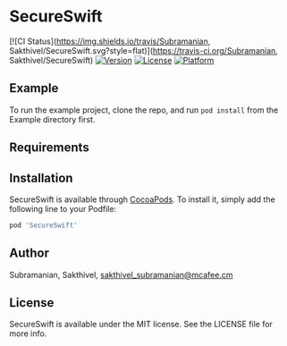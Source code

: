 # SecureSwift

[![CI Status](https://img.shields.io/travis/Subramanian, Sakthivel/SecureSwift.svg?style=flat)](https://travis-ci.org/Subramanian, Sakthivel/SecureSwift)
[![Version](https://img.shields.io/cocoapods/v/SecureSwift.svg?style=flat)](https://cocoapods.org/pods/SecureSwift)
[![License](https://img.shields.io/cocoapods/l/SecureSwift.svg?style=flat)](https://cocoapods.org/pods/SecureSwift)
[![Platform](https://img.shields.io/cocoapods/p/SecureSwift.svg?style=flat)](https://cocoapods.org/pods/SecureSwift)

## Example

To run the example project, clone the repo, and run `pod install` from the Example directory first.

## Requirements

## Installation

SecureSwift is available through [CocoaPods](https://cocoapods.org). To install
it, simply add the following line to your Podfile:

```ruby
pod 'SecureSwift'
```

## Author

Subramanian, Sakthivel, sakthivel_subramanian@mcafee.cm

## License

SecureSwift is available under the MIT license. See the LICENSE file for more info.
